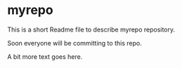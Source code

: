 # myrepo
This is a short Readme file to describe myrepo repository.

Soon everyone will be committing to this repo. 

A bit more text goes here.
